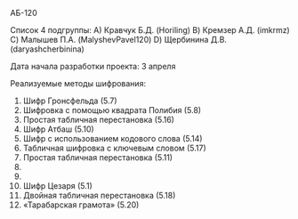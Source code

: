 АБ-120

Список 4 подгруппы:
A) Кравчук Б.Д. (Horiling)
B) Кремзер А.Д. (imkrmz)
C) Малышев П.А. (MalyshevPavel120)
D) Щербинина Д.В. (daryashcherbinina)

Дата начала разработки проекта: 3 апреля

Реализуемые методы шифрования: 
1) Шифр Гронсфельда (5.7)
2) Шифровка с помощью квадрата Полибия (5.8)
3) Простая табличная перестановка (5.16)
4) Шифр Атбаш (5.10)
5) Шифр с использованием кодового слова (5.14)
6) Табличная шифровка с ключевым словом (5.17)
7) Простая табличная перестановка (5.11)
8)
9)
10) Шифр Цезаря (5.1)
11) Двойная табличная перестановка (5.18)
12) «Тарабарская грамота» (5.20)
